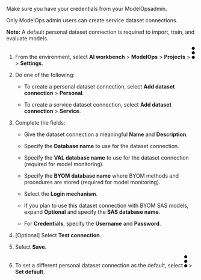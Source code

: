 Make sure you have your credentials from your ModelOpsadmin.

Only ModelOps admin users can create service dataset connections.

**Note:** A default personal dataset connection is required to import, train, and evaluate models.

1.  From the environment, select **AI workbench** > **ModelOps** > **Projects** > ![kebab menu](Images/zsz1597101912145.svg) > **Settings**.


1.  Do one of the following:

    -   To create a personal dataset connection, select **Add dataset connection** > **Personal**.


    -   To create a service dataset connection, select **Add dataset connection** > **Service**.


1.  Complete the fields:

    -   Give the dataset connection a meaningful **Name** and **Description**.


    -   Specify the **Database name** to use for the dataset connection.


    -   Specify the **VAL database name** to use for the dataset connection (required for model monitoring).


    -   Specify the **BYOM database name** where BYOM methods and procedures are stored (required for model monitoring).


    -   Select the **Login mechanism**.


    -   If you plan to use this dataset connection with BYOM SAS models, expand **Optional** and specify the **SAS database name**.


    -   For **Credentials**, specify the **Username** and **Password**.


1.  [Optional] Select **Test connection**.


1.  Select **Save**.


1.  To set a different personal dataset connection as the default, select ![kebab menu](Images/zsz1597101912145.svg) > **Set default**.


